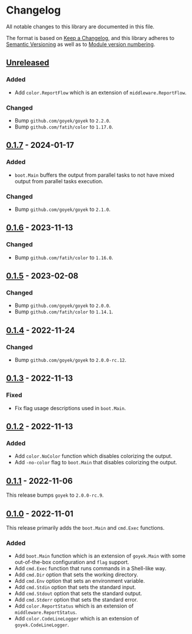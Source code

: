# Changelog

All notable changes to this library are documented in this file.

The format is based on [Keep a Changelog](https://keepachangelog.com/en/1.0.0/),
and this library adheres to [Semantic Versioning](https://semver.org/spec/v2.0.0.html)
as well as to [Module version numbering](https://go.dev/doc/modules/version-numbers).

## [Unreleased](https://github.com/goyek/x/compare/v0.1.7...HEAD)

### Added

- Add `color.ReportFlow` which is an extension of `middleware.ReportFlow`.

### Changed

- Bump `github.com/goyek/goyek` to `2.2.0`.
- Bump `github.com/fatih/color` to `1.17.0`.

## [0.1.7](https://github.com/goyek/x/releases/tag/v0.1.7) - 2024-01-17

### Added

- `boot.Main` buffers the output from parallel tasks to not have mixed output
  from parallel tasks execution.

### Changed

- Bump `github.com/goyek/goyek` to `2.1.0`.

## [0.1.6](https://github.com/goyek/x/releases/tag/v0.1.6) - 2023-11-13

### Changed

- Bump `github.com/fatih/color` to `1.16.0`.

## [0.1.5](https://github.com/goyek/x/releases/tag/v0.1.5) - 2023-02-08

### Changed

- Bump `github.com/goyek/goyek` to `2.0.0`.
- Bump `github.com/fatih/color` to `1.14.1`.

## [0.1.4](https://github.com/goyek/x/releases/tag/v0.1.4) - 2022-11-24

### Changed

- Bump `github.com/goyek/goyek` to `2.0.0-rc.12`.

## [0.1.3](https://github.com/goyek/goyek/releases/tag/v0.1.3) - 2022-11-13

### Fixed

- Fix flag usage descriptions used in `boot.Main`.

## [0.1.2](https://github.com/goyek/x/releases/tag/v0.1.2) - 2022-11-13

### Added

- Add `color.NoColor` function which disables colorizing the output.
- Add `-no-color` flag to `boot.Main` that disables colorizing the output.

## [0.1.1](https://github.com/goyek/x/releases/tag/v0.1.1) - 2022-11-06

This release bumps `goyek` to `2.0.0-rc.9`.

## [0.1.0](https://github.com/goyek/x/releases/tag/v0.1.0) - 2022-11-01

This release primarily adds the `boot.Main` and `cmd.Exec` functions.

### Added

- Add `boot.Main` function which is an extension of `goyek.Main` with some
  out-of-the-box configuration and `flag` support.
- Add `cmd.Exec` function that runs commands in a Shell-like way.
- Add `cmd.Dir` option that sets the working directory.
- Add `cmd.Env` option that sets an environment variable.
- Add `cmd.Stdin` option that sets the standard input.
- Add `cmd.Stdout` option that sets the standard output.
- Add `cmd.Stderr` option that sets the standard error.
- Add `color.ReportStatus` which is an extension of `middleware.ReportStatus`.
- Add `color.CodeLineLogger` which is an extension of `goyek.CodeLineLogger`.

<!-- markdownlint-configure-file
{
  "MD024": {
    "siblings_only": true
  }
}
-->
